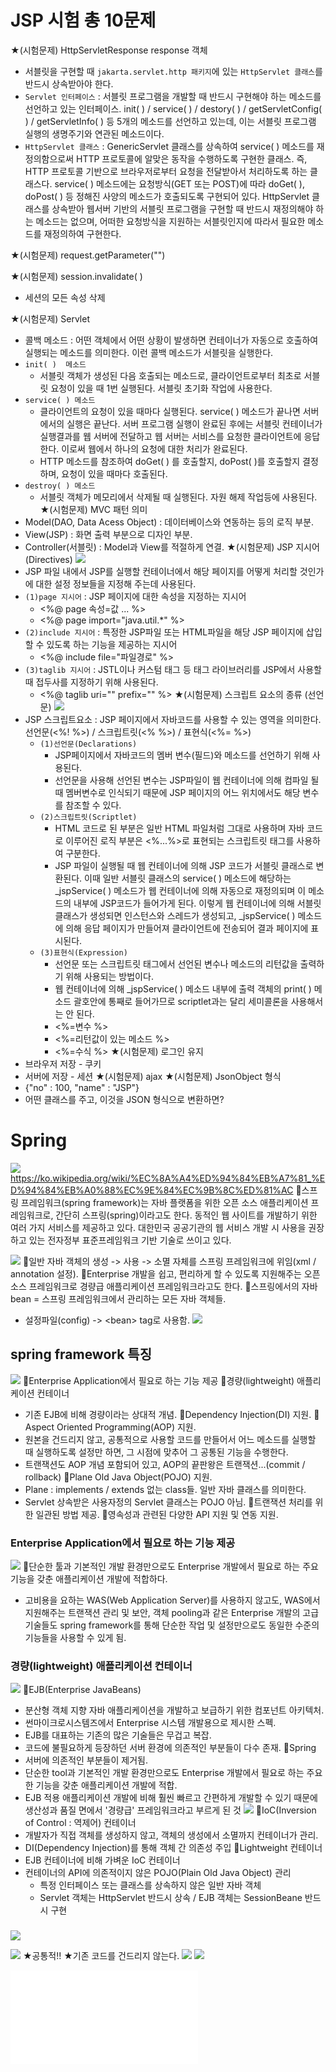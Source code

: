 # JSP 시험 총 10문제
★(시험문제) HttpServletResponse response 객체
- 서블릿을 구현할 때 `jakarta.servlet.http 패키지`에 있는 `HttpServlet 클래스`를 반드시 상속받아야 한다.
- `Servlet 인터페이스` : 서블릿 프로그램을 개발할 때 반드시 구현해야 하는 메소드를 선언하고 있는 인터페이스. init( ) / service( ) / destory( ) / getServletConfig( ) / getServletInfo( ) 등 5개의 메소드를 선언하고 있는데, 이는 서블릿 프로그램 실행의 생명주기와 연관된 메소드이다.
- `HttpServlet 클래스` : GenericServlet 클래스를 상속하여 service( ) 메소드를 재정의함으로써 HTTP 프로토콜에 알맞은 동작을 수행하도록 구현한 클래스. 즉, HTTP 프로토콜 기반으로 브라우저로부터 요청을 전달받아서 처리하도록 하는 클래스다. service( ) 메소드에는 요청방식(GET 또는 POST)에 따라 doGet( ), doPost( ) 등 정해진 사양의 메소드가 호출되도록 구현되어 있다. HttpServlet 클래스를 상속받아 웹서버 기반의 서블릿 프로그램을 구현할 때 반드시 재정의해야 하는 메소드는 없으며, 어떠한 요청방식을 지원하는 서블릿인지에 따라서 필요한 메소드를 재정의하여 구현한다.

★(시험문제) request.getParameter("")

★(시험문제) session.invalidate( )
- 세션의 모든 속성 삭제

★(시험문제) Servlet
- 콜백 메소드 : 어떤 객체에서 어떤 상황이 발생하면 컨테이너가 자동으로 호출하여 실행되는 메소드를 의미한다. 이런 콜백 메소드가 서블릿을 실행한다.
- `init( )  메소드`
  - 서블릿 객체가 생성된 다음 호출되는 메소드로, 클라이언트로부터 최초로 서블릿 요청이 있을 때 1번 실행된다. 서블릿 초기화 작업에 사용한다.
- `service( ) 메소드`
  - 클라이언트의 요청이 있을 때마다 실행된다. service( ) 메소드가 끝나면 서버에서의 실행은 끝난다. 서버 프로그램 실행이 완료된 후에는 서블릿 컨테이너가 실행결과를 웹 서버에 전달하고 웹 서버는 서비스를 요청한 클라이언트에 응답한다. 이로써 웹에서 하나의 요청에 대한 처리가 완료된다.
  - HTTP 메소드를 참조하여 doGet( ) 를 호출할지, doPost( )를 호출할지 결정하며, 요청이 있을 때마다 호출된다.
- `destroy( ) 메소드`
  - 서블릿 객체가 메모리에서 삭제될 때 실행된다. 자원 해제 작업등에 사용된다.
★(시험문제) MVC 패턴 의미
- Model(DAO, Data Acess Object) : 데이터베이스와 연동하는 등의 로직 부분.
- View(JSP) : 화면 출력 부분으로 디자인 부분.
- Controller(서블릿) : Model과 View를 적절하게 연결.
★(시험문제) JSP 지시어(Directives)
![](../image/Pasted%20image%2020240415171600.png)
- JSP 파일 내에서 JSP를 실행할 컨테이너에서 해당 페이지를 어떻게 처리할 것인가에 대한 설정 정보들을 지정해 주는데 사용된다.
- `(1)page 지시어` : JSP 페이지에 대한 속성을 지정하는 지시어
  - \<%@ page 속성=값 ... %>
  - \<%@ page import="java.util.\*" %>
- `(2)include 지시어` : 특정한 JSP파일 또는 HTML파일을 해당 JSP 페이지에 삽입할 수 있도록 하는 기능을 제공하는 지시어
  - \<%@ include file="파일경로" %>
- `(3)taglib 지시어` : JSTL이나 커스텀 태그 등 태그 라이브러리를 JSP에서 사용할 때 접두사를 지정하기 위해 사용된다.
  - \<%@ taglib uri="" prefix="" %>
★(시험문제) 스크립트 요소의 종류 (선언문)
![](../image/Pasted%20image%2020240415171500.png)
- JSP 스크립트요소 : JSP 페이지에서 자바코드를 사용할 수 있는 영역을 의미한다. 선언문(\<%!  %>) / 스크립트릿(\<%  %>) / 표현식(\<%=  %>)
  - `(1)선언문(Declarations)`
    - JSP페이지에서 자바코드의 멤버 변수(필드)와 메소드를 선언하기 위해 사용된다.
    - 선언문을 사용해 선언된 변수는 JSP파일이 웹 컨테이너에 의해 컴파일 될 때 멤버변수로 인식되기 때문에 JSP 페이지의 어느 위치에서도 해당 변수를 참조할 수 있다.
  - `(2)스크립트릿(Scriptlet)`
	 - HTML 코드로 된 부분은 일반 HTML 파일처럼 그대로 사용하며 자바 코드로 이루어진 로직 부분은 \<%...%>로 표현되는 스크립트릿 태그를 사용하여 구분한다.
	 - JSP 파일이 실행될 때 웹 컨테이너에 의해  JSP 코드가 서블릿 클래스로 변환된다. 이때 일반 서블릿 클래스의 service( ) 메소드에 해당하는 \_jspService( ) 메소드가 웹 컨테이너에 의해 자동으로 재정의되며 이 메소드의 내부에 JSP코드가 들어가게 된다. 이렇게 웹 컨테이너에 의해 서블릿 클래스가 생성되면 인스턴스와 스레드가 생성되고, \_jspService( ) 메소드에 의해 응답 페이지가 만들어져 클라이언트에 전송되어 결과 페이지에 표시된다.
  - `(3)표현식(Expression)`
	- 선언문 또는 스크립트릿 태그에서 선언된 변수나 메소드의 리턴값을 출력하기 위해 사용되는 방법이다.
	- 웹 컨테이너에 의해 \_jspService( ) 메소드 내부에 출력 객체의 print( ) 메소드 괄호안에 통째로 들어가므로 scriptlet과는 달리 세미콜론을 사용해서는 안 된다.
	- \<%=변수 %>
	- \<%=리턴값이 있는 메소드 %>
	- \<%=수식 %>
★(시험문제) 로그인 유지
- 브라우저 저장 - 쿠키
- 서버에 저장 - 세션
★(시험문제) ajax
★(시험문제) JsonObject 형식
- {"no" : 100, "name" : "JSP"}
- 어떤 클래스를 주고, 이것을 JSON 형식으로 변환하면?


# Spring
![](../image/Pasted%20image%2020240415170652.png)
https://ko.wikipedia.org/wiki/%EC%8A%A4%ED%94%84%EB%A7%81_%ED%94%84%EB%A0%88%EC%9E%84%EC%9B%8C%ED%81%AC
📌스프링 프레임워크(spring framework)는 자바 플랫폼을 위한 오픈 소스 애플리케이션 프레임워크로, 간단히 스프링(spring)이라고도 한다. 동적인 웹 사이트를 개발하기 위한 여러 가지 서비스를 제공하고 있다. 대한민국 공공기관의 웹 서비스 개발 시 사용을 권장하고 있는 전자정부 표준프레임워크 기반 기술로 쓰이고 있다.


![](../image/Pasted%20image%2020240415172036.png)
📌일반 자바 객체의 생성 -> 사용 -> 소멸 자체를 스프링 프레임워크에 위임(xml / annotation 설정).
📌Enterprise 개발을 쉽고, 편리하게 할 수 있도록 지원해주는 오픈소스 프레임워크로 경량급 애플리케이션 프레임워크라고도 한다.
📌스프링에서의 자바 bean = 스프링 프레임워크에서 관리하는 모든 자바 객체들.
- 설정파일(config) -> \<bean> tag로 사용함.
![](../image/Pasted%20image%2020240415172117.png)


## spring framework 특징
![](../image/Pasted%20image%2020240415172157.png)
📌Enterprise Application에서 필요로 하는 기능 제공
📌경량(lightweight) 애플리케이션 컨테이너
- 기존 EJB에 비해 경량이라는 상대적 개념.
📌Dependency Injection(DI) 지원.
📌Aspect Oriented Programming(AOP) 지원.
- 원본을 건드리지 않고, 공통적으로 사용할 코드를 만들어서 어느 메소드를 실행할 때 실행하도록 설정만 하면, 그 시점에 맞추어 그 공통된 기능을 수행한다.
- 트랜잭션도 AOP 개념 포함되어 있고, AOP의 끝판왕은 트랜잭션...(commit / rollback)
📌Plane Old Java Object(POJO) 지원.
- Plane : implements / extends 없는 class들. 일반 자바 클래스를 의미한다.
- Servlet 상속받은 사용자정의 Servlet 클래스는 POJO 아님.
📌트랜잭션 처리를 위한 일관된 방법 제공.
📌영속성과 관련된 다양한 API 지원 및 연동 지원.

### Enterprise Application에서 필요로 하는 기능 제공
![](../image/Pasted%20image%2020240415172540.png)
📌단순한 툴과 기본적인 개발 환경만으로도  Enterprise 개발에서 필요로 하는 주요 기능을 갖춘 애플리케이션 개발에 적합하다.
- 고비용을 요하는 WAS(Web Application Server)를 사용하지 않고도, WAS에서 지원해주는 트랜잭션 관리 및 보안, 객체 pooling과 같은 Enterprise 개발의 고급 기술들도 spring framework를 통해 단순한 작업 및 설정만으로도 동일한 수준의 기능들을 사용할 수 있게 됨.

### 경량(lightweight) 애플리케이션 컨테이너
![](../image/Pasted%20image%2020240415172007.png)
📌EJB(Enterprise JavaBeans)
- 분산형 객체 지향 자바 애플리케이션을 개발하고 보급하기 위한 컴포넌트 아키텍처.
- 썬마이크로시스템즈에서 Enterprise 시스템 개발용으로 제시한 스펙.
- EJB를 대표하는 기존의 많은 기술들은 무겁고 복잡.
- 코드에 불필요하게 등장하던 서버 환경에 의존적인 부분들이 다수 존재.
📌Spring
- 서버에 의존적인 부분들이 제거됨.
- 단순한 tool과 기본적인 개발 환경만으로도 Enterprise 개발에서 필요로 하는 주요한 기능을 갖춘 애플리케이션 개발에 적합.
- EJB 적용 애플리케이션 개발에 비해 훨씬 빠르고 간편하게 개발할 수 있기 때문에 생산성과 품질 면에서 '경량급' 프레임워크라고 부르게 된 것
![](../image/Pasted%20image%2020240415172617.png)
📌IoC(Inversion of Control : 역제어) 컨테이너
- 개발자가 직접 객체를 생성하지 않고, 객체의 생성에서 소멸까지 컨테이너가 관리.
- DI(Dependency Injection)를 통해 객체 간 의존성 주입
📌Lightweight 컨테이너
- EJB 컨테이너에 비해 가벼운 IoC 컨테이너
- 컨테이너의 API에 의존적이지 않은 POJO(Plain Old Java Object) 관리
  -  특정 인터페이스 또는 클래스를 상속하지 않은 일반 자바 객체
  - Servlet 객체는 HttpServlet 반드시 상속 / EJB 객체는 SessionBeane 반드시 구현


### 
![](../image/Pasted%20image%2020240415172720.png)

![](../image/Pasted%20image%2020240415172733.png)
★공통적!!
★기존 코드를 건드리지 않는다.
![](../image/Pasted%20image%2020240415172916.png)
![](../image/Pasted%20image%2020240415172950.png)

![](../image/sts3-zip설치%20톰캣10(2024-04-15).txt)